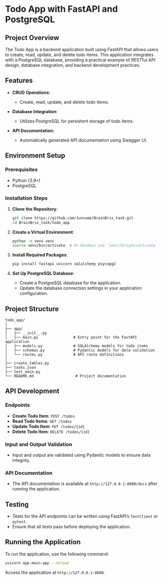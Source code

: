 # Todo App with FastAPI and PostgreSQL

## Project Overview

The Todo App is a backend application built using FastAPI that allows users to create, read, update, and delete todo items. This application integrates with a PostgreSQL database, providing a practical example of RESTful API design, database integration, and backend development practices.

## Features

- **CRUD Operations**: 
  - Create, read, update, and delete todo items.
  
- **Database Integration**: 
  - Utilizes PostgreSQL for persistent storage of todo items.
  
- **API Documentation**: 
  - Automatically generated API documentation using Swagger UI.

## Environment Setup

### Prerequisites

- Python (3.9+)
- PostgreSQL

### Installation Steps

1. **Clone the Repository**:
   ```bash
   git clone https://github.com/Junsume/BrainBrix_task.git
   cd BrainBrix_task/todo_app
   ```

2. **Create a Virtual Environment**:
   ```bash
   python -m venv venv
   source venv/bin/activate  # On Windows use `venv\Scripts\activate`
   ```

3. **Install Required Packages**:
   ```bash
   pip install fastapi uvicorn sqlalchemy psycopg2
   ```

4. **Set Up PostgreSQL Database**:
   - Create a PostgreSQL database for the application.
   - Update the database connection settings in your application configuration.

## Project Structure

```
todo_app/
│
├── app/
│   ├── __init__.py
│   ├── main.py                # Entry point for the FastAPI application
│   ├── models.py              # SQLAlchemy models for todo items
│   ├── schemas.py             # Pydantic models for data validation
│   └── routes.py              # API route definitions
│
├── create_tables.py
├── tasks.json
├── test_main.py
└── README.md                   # Project documentation
```

## API Development

### Endpoints

- **Create Todo Item**: `POST /todos`
- **Read Todo Items**: `GET /todos`
- **Update Todo Item**: `PUT /todos/{id}`
- **Delete Todo Item**: `DELETE /todos/{id}`

### Input and Output Validation

- Input and output are validated using Pydantic models to ensure data integrity.

### API Documentation

- The API documentation is available at `http://127.0.0.1:8000/docs` after running the application.

## Testing

- Tests for the API endpoints can be written using FastAPI’s `TestClient` or `pytest`.
- Ensure that all tests pass before deploying the application.

## Running the Application

To run the application, use the following command:

```bash
uvicorn app.main:app --reload
```

Access the application at `http://127.0.0.1:8000`.
